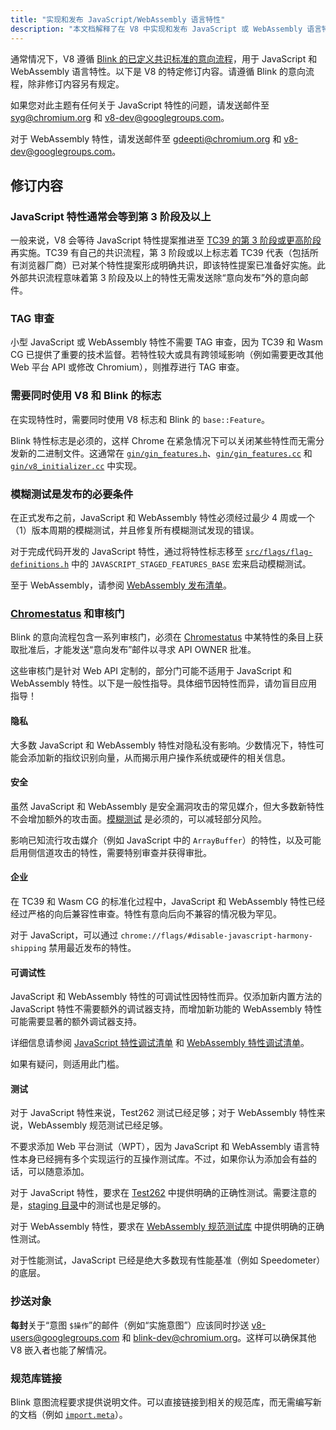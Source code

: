 ```yaml
---
title: "实现和发布 JavaScript/WebAssembly 语言特性"
description: "本文档解释了在 V8 中实现和发布 JavaScript 或 WebAssembly 语言特性的过程。"
---
```

通常情况下，V8 遵循 [Blink 的已定义共识标准的意向流程](https://www.chromium.org/blink/launching-features/#process-existing-standard)，用于 JavaScript 和 WebAssembly 语言特性。以下是 V8 的特定修订内容。请遵循 Blink 的意向流程，除非修订内容另有规定。

如果您对此主题有任何关于 JavaScript 特性的问题，请发送邮件至 [syg@chromium.org](mailto:syg@chromium.org) 和 [v8-dev@googlegroups.com](mailto:v8-dev@googlegroups.com)。

对于 WebAssembly 特性，请发送邮件至 [gdeepti@chromium.org](mailto:gdeepti@chromium.org) 和 [v8-dev@googlegroups.com](mailto:v8-dev@googlegroups.com)。

## 修订内容

### JavaScript 特性通常会等到第 3 阶段及以上

一般来说，V8 会等待 JavaScript 特性提案推进至 [TC39 的第 3 阶段或更高阶段](https://tc39.es/process-document/)再实施。TC39 有自己的共识流程，第 3 阶段或以上标志着 TC39 代表（包括所有浏览器厂商）已对某个特性提案形成明确共识，即该特性提案已准备好实施。此外部共识流程意味着第 3 阶段及以上的特性无需发送除“意向发布”外的意向邮件。

### TAG 审查

小型 JavaScript 或 WebAssembly 特性不需要 TAG 审查，因为 TC39 和 Wasm CG 已提供了重要的技术监督。若特性较大或具有跨领域影响（例如需要更改其他 Web 平台 API 或修改 Chromium），则推荐进行 TAG 审查。

### 需要同时使用 V8 和 Blink 的标志

在实现特性时，需要同时使用 V8 标志和 Blink 的 `base::Feature`。

Blink 特性标志是必须的，这样 Chrome 在紧急情况下可以关闭某些特性而无需分发新的二进制文件。这通常在 [`gin/gin_features.h`](https://source.chromium.org/chromium/chromium/src/+/main:gin/gin_features.h)、[`gin/gin_features.cc`](https://source.chromium.org/chromium/chromium/src/+/main:gin/gin_features.cc) 和 [`gin/v8_initializer.cc`](https://source.chromium.org/chromium/chromium/src/+/main:gin/v8_initializer.cc) 中实现。

### 模糊测试是发布的必要条件

在正式发布之前，JavaScript 和 WebAssembly 特性必须经过最少 4 周或一个（1）版本周期的模糊测试，并且修复所有模糊测试发现的错误。

对于完成代码开发的 JavaScript 特性，通过将特性标志移至 [`src/flags/flag-definitions.h`](https://source.chromium.org/chromium/chromium/src/+/master:v8/src/flags/flag-definitions.h) 中的 `JAVASCRIPT_STAGED_FEATURES_BASE` 宏来启动模糊测试。

至于 WebAssembly，请参阅 [WebAssembly 发布清单](/docs/wasm-shipping-checklist)。

### [Chromestatus](https://chromestatus.com/) 和审核门

Blink 的意向流程包含一系列审核门，必须在 [Chromestatus](https://chromestatus.com/) 中某特性的条目上获取批准后，才能发送“意向发布”邮件以寻求 API OWNER 批准。

这些审核门是针对 Web API 定制的，部分门可能不适用于 JavaScript 和 WebAssembly 特性。以下是一般性指导。具体细节因特性而异，请勿盲目应用指导！

#### 隐私

大多数 JavaScript 和 WebAssembly 特性对隐私没有影响。少数情况下，特性可能会添加新的指纹识别向量，从而揭示用户操作系统或硬件的相关信息。

#### 安全

虽然 JavaScript 和 WebAssembly 是安全漏洞攻击的常见媒介，但大多数新特性不会增加额外的攻击面。[模糊测试](#fuzzing) 是必须的，可以减轻部分风险。

影响已知流行攻击媒介（例如 JavaScript 中的 `ArrayBuffer`）的特性，以及可能启用侧信道攻击的特性，需要特别审查并获得审批。

#### 企业

在 TC39 和 Wasm CG 的标准化过程中，JavaScript 和 WebAssembly 特性已经经过严格的向后兼容性审查。特性有意向后向不兼容的情况极为罕见。

对于 JavaScript，可以通过 `chrome://flags/#disable-javascript-harmony-shipping` 禁用最近发布的特性。

#### 可调试性

JavaScript 和 WebAssembly 特性的可调试性因特性而异。仅添加新内置方法的 JavaScript 特性不需要额外的调试器支持，而增加新功能的 WebAssembly 特性可能需要显著的额外调试器支持。

详细信息请参阅 [JavaScript 特性调试清单](https://docs.google.com/document/d/1_DBgJ9eowJJwZYtY6HdiyrizzWzwXVkG5Kt8s3TccYE/edit#heading=h.u5lyedo73aa9) 和 [WebAssembly 特性调试清单](https://goo.gle/devtools-wasm-checklist)。

如果有疑问，则适用此门槛。

#### 测试

对于 JavaScript 特性来说，Test262 测试已经足够；对于 WebAssembly 特性来说，WebAssembly 规范测试已经足够。

不要求添加 Web 平台测试（WPT），因为 JavaScript 和 WebAssembly 语言特性本身已经拥有多个实现运行的互操作测试库。不过，如果你认为添加会有益的话，可以随意添加。

对于 JavaScript 特性，要求在 [Test262](https://github.com/tc39/test262) 中提供明确的正确性测试。需要注意的是，[staging 目录](https://github.com/tc39/test262/blob/main/CONTRIBUTING.md#staging)中的测试也是足够的。

对于 WebAssembly 特性，要求在 [WebAssembly 规范测试库](https://github.com/WebAssembly/spec/tree/master/test) 中提供明确的正确性测试。

对于性能测试，JavaScript 已经是绝大多数现有性能基准（例如 Speedometer）的底层。

### 抄送对象

**每封**关于“意图 `$操作`”的邮件（例如“实施意图”）应该同时抄送 [v8-users@googlegroups.com](mailto:v8-users@googlegroups.com) 和 [blink-dev@chromium.org](mailto:blink-dev@chromium.org)。这样可以确保其他 V8 嵌入者也能了解情况。

### 规范库链接

Blink 意图流程要求提供说明文件。可以直接链接到相关的规范库，而无需编写新的文档（例如 [`import.meta`](https://github.com/tc39/proposal-import-meta)）。
